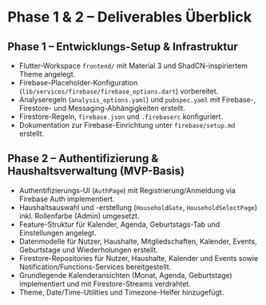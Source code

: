 # Phase 1 & 2 – Deliverables Überblick

## Phase 1 – Entwicklungs-Setup & Infrastruktur
- Flutter-Workspace `frontend/` mit Material 3 und ShadCN-inspiriertem Theme angelegt.
- Firebase-Placeholder-Konfiguration (`lib/services/firebase/firebase_options.dart`) vorbereitet.
- Analyseregeln (`analysis_options.yaml`) und `pubspec.yaml` mit Firebase-, Firestore- und Messaging-Abhängigkeiten erstellt.
- Firestore-Regeln, `firebase.json` und `.firebaserc` konfiguriert.
- Dokumentation zur Firebase-Einrichtung unter `firebase/setup.md` erstellt.

## Phase 2 – Authentifizierung & Haushaltsverwaltung (MVP-Basis)
- Authentifizierungs-UI (`AuthPage`) mit Registrierung/Anmeldung via Firebase Auth implementiert.
- Haushaltsauswahl und -erstellung (`HouseholdGate`, `HouseholdSelectPage`) inkl. Rollenfarbe (Admin) umgesetzt.
- Feature-Struktur für Kalender, Agenda, Geburtstags-Tab und Einstellungen angelegt.
- Datenmodelle für Nutzer, Haushalte, Mitgliedschaften, Kalender, Events, Geburtstage und Wiederholungen erstellt.
- Firestore-Repositories für Nutzer, Haushalte, Kalender und Events sowie Notification/Functions-Services bereitgestellt.
- Grundlegende Kalenderansichten (Monat, Agenda, Geburtstage) implementiert und mit Firestore-Streams verdrahtet.
- Theme, Date/Time-Utilities und Timezone-Helfer hinzugefügt.
